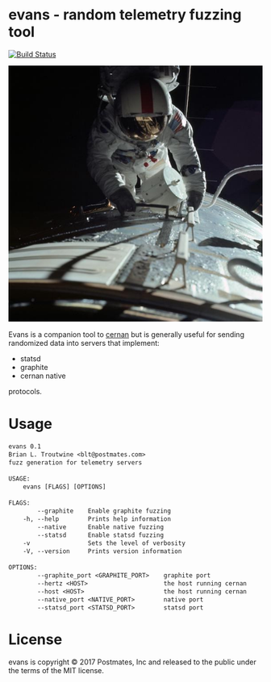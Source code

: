 # evans - random telemetry fuzzing tool

[![Build Status](https://travis-ci.org/postmates/evans.svg?branch=master)](https://travis-ci.org/postmates/evans) 

![Ron Evans, Apollo 17 EVA](257771main_as17-152-23393_full.jpg)

Evans is a companion tool to [cernan](https://github.com/postmates/cernan) but
is generally useful for sending randomized data into servers that implement:

  * statsd
  * graphite
  * cernan native
  
protocols. 

# Usage 

```
evans 0.1
Brian L. Troutwine <blt@postmates.com>
fuzz generation for telemetry servers

USAGE:
    evans [FLAGS] [OPTIONS]

FLAGS:
        --graphite    Enable graphite fuzzing
    -h, --help        Prints help information
        --native      Enable native fuzzing
        --statsd      Enable statsd fuzzing
    -v                Sets the level of verbosity
    -V, --version     Prints version information

OPTIONS:
        --graphite_port <GRAPHITE_PORT>    graphite port
        --hertz <HOST>                     the host running cernan
        --host <HOST>                      the host running cernan
        --native_port <NATIVE_PORT>        native port
        --statsd_port <STATSD_PORT>        statsd port
```

# License 

evans is copyright © 2017 Postmates, Inc and released to the public under the
terms of the MIT license.
